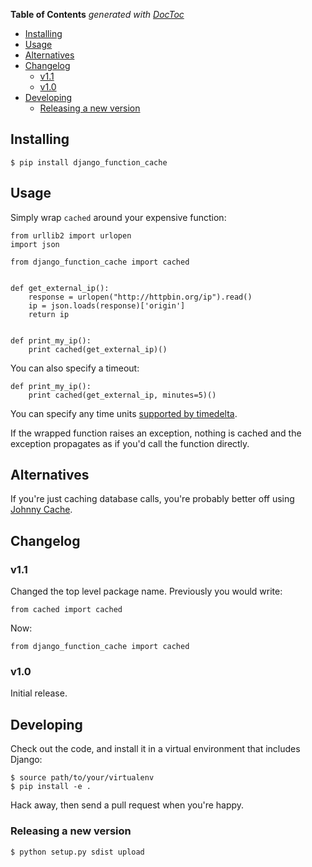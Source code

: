 **Table of Contents**  *generated with [DocToc](http://doctoc.herokuapp.com/)*

- [Installing](#installing)
- [Usage](#usage)
- [Alternatives](#alternatives)
- [Changelog](#changelog)
	- [v1.1](#v11)
	- [v1.0](#v10)
- [Developing](#developing)
	- [Releasing a new version](#releasing-a-new-version)

## Installing

    $ pip install django_function_cache

## Usage

Simply wrap `cached` around your expensive function:

    from urllib2 import urlopen
    import json

    from django_function_cache import cached


    def get_external_ip():
        response = urlopen("http://httpbin.org/ip").read()
        ip = json.loads(response)['origin']
        return ip


    def print_my_ip():
        print cached(get_external_ip)()

You can also specify a timeout:

    def print_my_ip():
        print cached(get_external_ip, minutes=5)()

You can specify any time units
[supported by timedelta](http://docs.python.org/2/library/datetime.html#datetime.timedelta).

If the wrapped function raises an exception, nothing is cached and the
exception propagates as if you'd call the function directly.

## Alternatives

If you're just caching database calls, you're probably better off
using
[Johnny Cache](http://pythonhosted.org/johnny-cache/index.html).

## Changelog

### v1.1

Changed the top level package name. Previously you would write:

    from cached import cached

Now:

    from django_function_cache import cached

### v1.0

Initial release.

## Developing

Check out the code, and install it in a virtual environment that
includes Django:

    $ source path/to/your/virtualenv
    $ pip install -e .

Hack away, then send a pull request when you're happy.

### Releasing a new version

    $ python setup.py sdist upload
